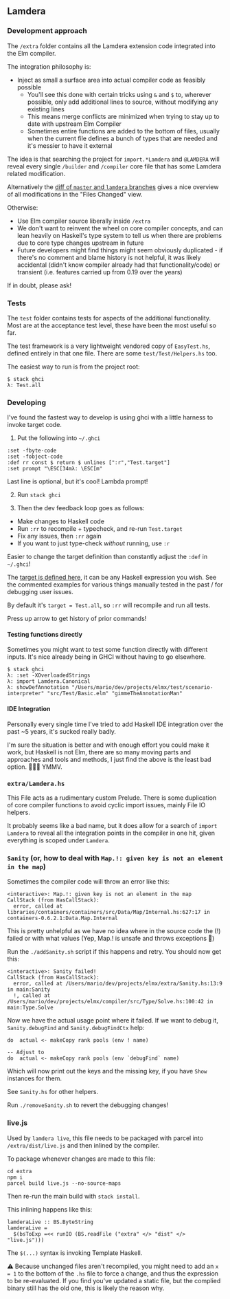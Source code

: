 ## Lamdera

### Development approach

The `/extra` folder contains all the Lamdera extension code integrated into the Elm compiler.

The integration philosophy is:

- Inject as small a surface area into actual compiler code as feasibly possible
  - You'll see this done with certain tricks using `&` and `$` to, wherever possible, only add additional lines to source, without modifying any existing lines
  - This means merge conflicts are minimized when trying to stay up to date with upstream Elm Compiler
  - Sometimes entire functions are added to the bottom of files, usually when the current file defines a bunch of types that are needed and it's messier to have it external

The idea is that searching the project for `import.*Lamdera` and `@LAMDERA` will reveal every single `/builder` and `/compiler` core file that has some Lamdera related modification.

Alternatively the [diff of `master` and `lamdera` branches](https://github.com/lamdera/compiler/compare/master...lamdera) gives a nice overview of all modifications in the "Files Changed" view.

Otherwise:

  - Use Elm compiler source liberally inside `/extra`
  - We don't want to reinvent the wheel on core compiler concepts, and can lean heavily on Haskell's type system to tell us when there are problems due to core type changes upstream in future
  - Future developers might find things might seem obviously duplicated - if there's no comment and blame history is not helpful, it was likely accidental (didn't know compiler already had that functionality/code) or transient (i.e. features carried up from 0.19 over the years)

If in doubt, please ask!


### Tests

The `test` folder contains tests for aspects of the additional functionality. Most are at the acceptance test level, these have been the most useful so far.

The test framework is a very lightweight vendored copy of `EasyTest.hs`, defined entirely in that one file. There are some `test/Test/Helpers.hs` too.

The easiest way to run is from the project root:

```
$ stack ghci
λ: Test.all
```

### Developing

I've found the fastest way to develop is using ghci with a little harness to invoke target code.

1. Put the following into `~/.ghci`

```
:set -fbyte-code
:set -fobject-code
:def rr const $ return $ unlines [":r","Test.target"]
:set prompt "\ESC[34mλ: \ESC[m"
```

Last line is optional, but it's cool! Lambda prompt!

2. Run `stack ghci`

3. Then the dev feedback loop goes as follows:

- Make changes to Haskell code
- Run `:rr` to recompile + typecheck, and re-run `Test.target`
- Fix any issues, then `:rr` again
- If you want to just type-check _without_ running, use `:r`

Easier to change the target definition than constantly adjust the `:def` in `~/.ghci`!

The [target is defined here](https://github.com/lamdera/compiler/blob/lamdera/test/Test.hs#L37), it can be any Haskell expression you wish. See the commented examples for various things manually tested in the past / for debugging user issues.

By default it's `target = Test.all`, so `:rr` will recompile and run all tests.

Press up arrow to get history of prior commands!

#### Testing functions directly

Sometimes you might want to test some function directly with different inputs. It's nice already being in GHCI without having to go elsewhere.

```
$ stack ghci
λ: :set -XOverloadedStrings
λ: import Lamdera.Canonical
λ: showDefAnnotation "/Users/mario/dev/projects/elmx/test/scenario-interpreter" "src/Test/Basic.elm" "gimmeTheAnnotationMan"
```

#### IDE Integration

Personally every single time I've tried to add Haskell IDE integration over the past ~5 years, it's sucked really badly.

I'm sure the situation is better and with enough effort you could make it work, but Haskell is not Elm, there are so many moving parts and approaches and tools and methods, I just find the above is the least bad option. 🤷🏻‍♂️ YMMV.


### `extra/Lamdera.hs`

This File acts as a rudimentary custom Prelude. There is some duplication of core compiler functions to avoid cyclic import issues, mainly File IO helpers.

It probably seems like a bad name, but it does allow for a search of `import Lamdera` to reveal all the integration points in the compiler in one hit, given everything is scoped under `Lamdera`.


### `Sanity` (or, how to deal with `Map.!: given key is not an element in the map`)

Sometimes the compiler code will throw an error like this:

```
<interactive>: Map.!: given key is not an element in the map
CallStack (from HasCallStack):
  error, called at libraries/containers/containers/src/Data/Map/Internal.hs:627:17 in containers-0.6.2.1:Data.Map.Internal
```

This is pretty unhelpful as we have no idea where in the source code the (!) failed or with what values (Yep, Map.! is unsafe and throws exceptions 🎉)

Run the `./addSanity.sh` script if this happens and retry. You should now get this:

```
<interactive>: Sanity failed!
CallStack (from HasCallStack):
  error, called at /Users/mario/dev/projects/elmx/extra/Sanity.hs:13:9 in main:Sanity
  !, called at /Users/mario/dev/projects/elmx/compiler/src/Type/Solve.hs:100:42 in main:Type.Solve
```

Now we have the actual usage point where it failed. If we want to debug it, `Sanity.debugFind` and `Sanity.debugFindCtx` help:

```
do  actual <- makeCopy rank pools (env ! name)

-- Adjust to
do  actual <- makeCopy rank pools (env `debugFind` name)
```

Which will now print out the keys and the missing key, if you have `Show` instances for them.

See `Sanity.hs` for other helpers.

Run `./removeSanity.sh` to revert the debugging changes!


### live.js

Used by `lamdera live`, this file needs to be packaged with parcel into `/extra/dist/live.js` and then inlined by the compiler.

To package whenever changes are made to this file:

```
cd extra
npm i
parcel build live.js --no-source-maps
```

Then re-run the main build with `stack install`.

This inlining happens like this:

```
lamderaLive :: BS.ByteString
lamderaLive =
  $(bsToExp =<< runIO (BS.readFile ("extra" </> "dist" </> "live.js")))
```

The `$(...)` syntax is invoking Template Haskell.

⚠️ Because unchanged files aren't recompiled, you might need to add an `x = 1` to the bottom of the `.hs` file to force a change, and thus the expression to be re-evaluated. If you find you've updated a static file, but the complied binary still has the old one, this is likely the reason why.

